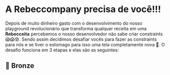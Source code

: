 # A Rebeccompany precisa de você!!!

Depois de muito dinheiro gasto com o desenvolvimento do nosso playground revolucionário que transforma qualquer receita em uma **Rebecceita** percebemos o nosso desenvolvedor não sabe criar constraints 😱😱😰.
Sendo assim decidimos desafiar vocês para fazer as constraints para nós e se tiver o estomago para isso uma tela completamente nova 🎉. O desafio funciona em 3 etapas e elas são as seguintes:

## 🥉 Bronze


